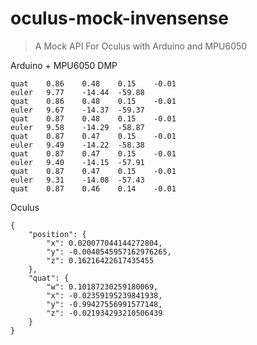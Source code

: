# oculus-mock-invensense

> A Mock API For Oculus with Arduino and MPU6050

Arduino + MPU6050 DMP

    quat	0.86	0.48	0.15	-0.01
    euler	9.77	-14.44	-59.88
    quat	0.86	0.48	0.15	-0.01
    euler	9.67	-14.37	-59.37
    quat	0.87	0.48	0.15	-0.01
    euler	9.58	-14.29	-58.87
    quat	0.87	0.47	0.15	-0.01
    euler	9.49	-14.22	-58.38
    quat	0.87	0.47	0.15	-0.01
    euler	9.40	-14.15	-57.91
    quat	0.87	0.47	0.15	-0.01
    euler	9.31	-14.08	-57.43
    quat	0.87	0.46	0.14	-0.01

Oculus

    {
        "position": {
            "x": 0.020077044144272804,
            "y": -0.0040545957162976265,
            "z": 0.16216422617435455
        },
        "quat": {
            "w": 0.10187230259180069,
            "x": -0.02359195239841938,
            "y": -0.99427556991577148,
            "z": -0.021934293210506439
        }
    }
